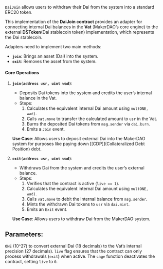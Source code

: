 `DaiJoin` allows users to withdraw their Dai from the system into a standard ERC20 token.

This implementation of the **DaiJoin contract** provides an adapter for connecting internal Dai balances in the **Vat** (MakerDAO’s core engine) to the external **DSToken**(Dai stablecoin token) implementation, which represents the Dai stablecoin.

Adapters need to implement two main methods:

- **`join`**: Brings an asset (Dai) into the system.
- **`exit`**: Removes the asset from the system.

#### **Core Operations**

1. **`join(address usr, uint wad)`**:
    
    - Deposits Dai tokens into the system and credits the user’s internal balance in the Vat.
    - Steps:
        1. Calculates the equivalent internal Dai amount using `mul(ONE, wad)`.
        2. Calls `vat.move` to transfer the calculated amount to `usr` in the Vat.
        3. Burns the deposited Dai tokens from `msg.sender` via `dai.burn`.
        4. Emits a `Join` event.
    
    **Use Case**: Allows users to deposit external Dai into the MakerDAO system for purposes like paying down [[CDP]](Collateralized Debt Position) debt.
    
2. **`exit(address usr, uint wad)`**:
    
    - Withdraws Dai from the system and credits the user’s external balance.
    - Steps:
        1. Verifies that the contract is active (`live == 1`).
        2. Calculates the equivalent internal Dai amount using `mul(ONE, wad)`.
        3. Calls `vat.move` to debit the internal balance from `msg.sender`.
        4. Mints the withdrawn Dai tokens to `usr` via `dai.mint`.
        5. Emits an `Exit` event.
    
    **Use Case**: Allows users to withdraw Dai from the MakerDAO system.


## Parameters: 
`ONE` (10^27) to convert external Dai (18 decimals) to the Vat’s internal precision (27 decimals).
`live` flag ensures that the contract can only process withdrawals (`exit`) when active.
The `cage` function deactivates the contract, setting `live` to `0`.
